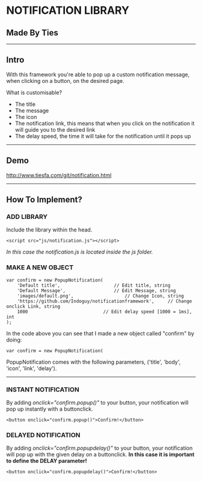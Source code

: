 NOTIFICATION LIBRARY
===

Made By Ties
---

---

Intro
---

With this framework you're able to pop up a custom notification message, when clicking on a button, on the desired page.

What is customisable?
* The title
* The message
* The icon
* The notification link, this means that when you click on the notification it will guide you to the desired link
* The delay speed, the time it will take for the notification until it pops up

---

Demo
---

http://www.tiesfa.com/git/notification.html

---

How To Implement?
---

### ADD LIBRARY

Include the library within the head.

```<script src="js/notification.js"></script>```

*In this case the notification.js is located inside the js folder.*

### MAKE A NEW OBJECT

```
var confirm = new PopupNotification(
	'Default title', 					// Edit title, string
	'Default Message', 					// Edit Message, string
	'images/default.png', 					// Change Icon, string
	'https://github.com/Indoguy/notificationframework', 	// Change onclick Link, string
	1000							// Edit delay speed [1000 = 1ms], int
);
```

In the code above you can see that I made a new object called "confirm" by doing:

```var confirm = new PopupNotification(```

PopupNotification comes with the following parameters, ('title', 'body', 'icon', 'link', 'delay').

---

### INSTANT NOTIFICATION

By adding *onclick="confirm.popup()"* to your button, your notification will pop up instantly with a buttonclick.

```<button onclick="confirm.popup()">Confirm!</button>```

### DELAYED NOTIFICATION

By adding *onclick="confirm.popupdelay()"* to your button, your notification will pop up with the given delay on a buttonclick.
**In this case it is important to define the DELAY parameter!**

```<button onclick="confirm.popupdelay()">Confirm!</button>```
